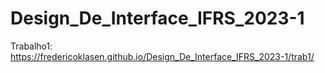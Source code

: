 # Design_De_Interface_IFRS_2023-1
Trabalho1: https://fredericoklasen.github.io/Design_De_Interface_IFRS_2023-1/trab1/
